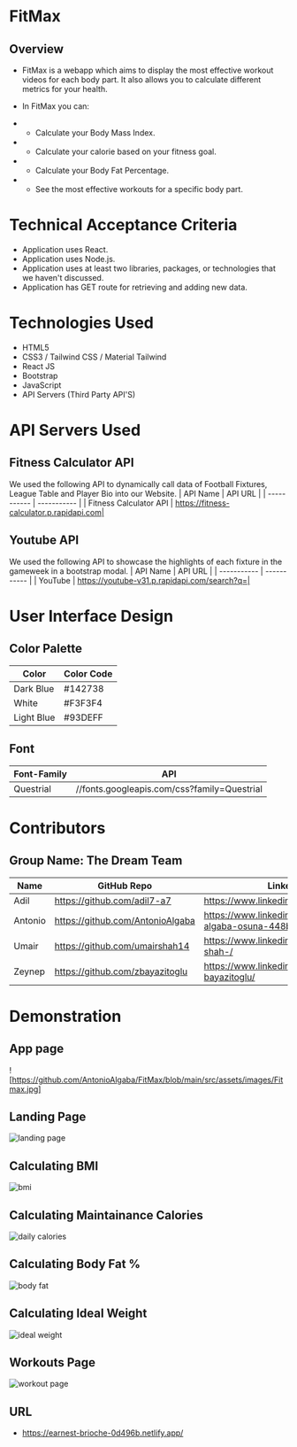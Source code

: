 # FitMax
## Overview
* FitMax is a webapp which aims to display the most effective workout videos for each body part. 
It also allows you to calculate different metrics for your health.

* In FitMax you can:
* * Calculate your Body Mass Index.
* * Calculate your calorie based on your fitness goal.
* * Calculate your Body Fat Percentage.
* * See the most effective workouts for a specific body part.




# Technical Acceptance Criteria
* Application uses React.
* Application uses Node.js.
* Application uses at least two libraries, packages, or technologies that we haven't discussed.
* Application has  GET route for retrieving and adding new data.


# Technologies Used
* HTML5
* CSS3 / Tailwind CSS / Material Tailwind
* React JS
* Bootstrap
* JavaScript 
* API Servers (Third Party API'S)


# API Servers Used
## Fitness Calculator API
We used the following API to dynamically call data of Football Fixtures, League Table and Player Bio into our Website.
| API Name    | API URL         |
| ----------- | -----------     |
|  Fitness Calculator API      | https://fitness-calculator.p.rapidapi.com|

## Youtube API
We used the following API to showcase the highlights of each fixture in the gameweek in a bootstrap modal.
| API Name    | API URL         |
| ----------- | -----------         |
| YouTube       | https://youtube-v31.p.rapidapi.com/search?q=|



# User Interface Design
## Color Palette
| Color       | Color Code          |
| ----------- | -----------         |
| Dark Blue       | #142738             |
| White       | #F3F3F4             |
| Light Blue      | #93DEFF|

## Font 
| Font-Family    | API          |
| ----------- | -----------         |
| Questrial       | //fonts.googleapis.com/css?family=Questrial |


# Contributors
## Group Name: The Dream Team
| Name       | GitHub Repo          | LinkedIn                                       |
| ----------- | -----------         |----------------                                |
| Adil        | https://github.com/adil7-a7 | https://www.linkedin.com/in/adilseco2/ |
| Antonio     |      https://github.com/AntonioAlgaba             |   https://www.linkedin.com/in/antonio-algaba-osuna-448bb43b/                                                |
| Umair        | https://github.com/umairshah14                   |     https://www.linkedin.com/in/umair-shah-/                                            |
| Zeynep        |  https://github.com/zbayazitoglu                  |   https://www.linkedin.com/in/zeynep-bayazitoglu/                                              |


# Demonstration

## App page

![https://github.com/AntonioAlgaba/FitMax/blob/main/src/assets/images/Fitmax.jpg]

## Landing Page
![landing page](https://user-images.githubusercontent.com/117782725/227036917-54cb9ef4-555f-4cfd-882e-61903b2416c3.gif)


## Calculating BMI
![bmi](https://user-images.githubusercontent.com/117782725/227033696-1c432caa-6f27-4b3c-8606-f021dd780abd.gif)

## Calculating Maintainance Calories
![daily calories](https://user-images.githubusercontent.com/117782725/227033876-d76adfbb-1587-4675-9864-66ce6229ff19.gif)

## Calculating Body Fat %
![body fat](https://user-images.githubusercontent.com/117782725/227033771-3507bb15-4748-4b31-a0ee-0665c02a906e.gif)


## Calculating Ideal Weight
![ideal weight](https://user-images.githubusercontent.com/117782725/227038779-e4124c9f-dd56-43cc-b49b-689781a44531.gif)


## Workouts Page
![workout page](https://user-images.githubusercontent.com/117782725/227040807-ca8cd428-c1d8-4147-96be-76b132a4783c.gif)


## URL
* https://earnest-brioche-0d496b.netlify.app/
